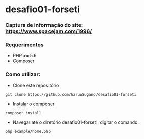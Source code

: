 # desafio01-forseti

### Captura de informação do site: https://www.spacejam.com/1996/

### Requerimentos
* PHP **>=** 5.6
* Composer

### Como utilizar:
* Clone este repositório 
```
git clone https://github.com/haruoSugano/desafio01-forseti
```
* Instalar o composer
```
composer install
```
* Navegar até o diretório desafio01-forseti, digitar o comando:
```
php example/home.php
```
